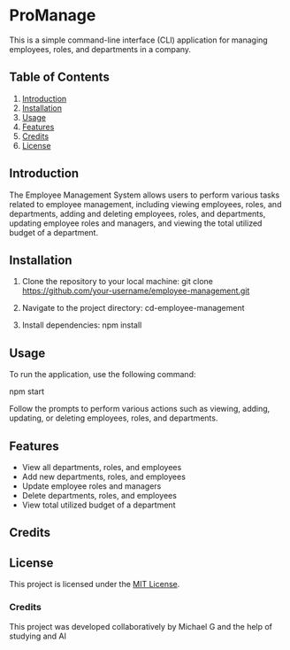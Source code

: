 # ProManage

This is a simple command-line interface (CLI) application for managing employees, roles, and departments in a company.

## Table of Contents
1. [Introduction](#introduction)
2. [Installation](#installation)
3. [Usage](#usage)
4. [Features](#features)
5. [Credits](#credits)
6. [License](#license)

## Introduction <a name="introduction"></a>

The Employee Management System allows users to perform various tasks related to employee management, including viewing employees, roles, and departments, adding and deleting employees, roles, and departments, updating employee roles and managers, and viewing the total utilized budget of a department.

## Installation <a name="installation"></a>

1. Clone the repository to your local machine:
git clone https://github.com/your-username/employee-management.git

2. Navigate to the project directory:
   cd-employee-management

3. Install dependencies:
  npm install


## Usage <a name="usage"></a>

To run the application, use the following command:

npm start


Follow the prompts to perform various actions such as viewing, adding, updating, or deleting employees, roles, and departments.

## Features <a name="features"></a>

- View all departments, roles, and employees
- Add new departments, roles, and employees
- Update employee roles and managers
- Delete departments, roles, and employees
- View total utilized budget of a department

## Credits
## License <a name="license"></a>

This project is licensed under the [MIT License](LICENSE).

### Credits
This project was developed collaboratively by Michael G and the help of studying and AI

